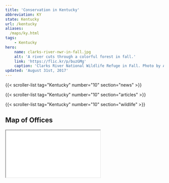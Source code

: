 ```yaml
---
title: 'Conservation in Kentucky'
abbreviation: KY
state: Kentucky
url: /kentucky
aliases:
  /maps/ky.html
tags:
    - Kentucky
hero:
    name: clarks-river-nwr-in-fall.jpg
    alt: 'A river cuts through a colorful forest in fall.'
    link: 'https://flic.kr/p/buzGMg'
    caption: 'Clarks River National Wildlife Refuge in Fall. Photo by Andy Eller, USFWS.'
updated: 'August 31st, 2017'
---
```


{{< scroller-list tag="Kentucky" number="10" section="news" >}}

{{< scroller-list tag="Kentucky" number="10" section="articles" >}}

{{< scroller-list tag="Kentucky" number="10" section="wildlife" >}}

## Map of Offices
<iframe src="/map/?search=Kentucky" class="state-map" title="List of offices in the Southeast Region of the U.S. Fish and Wildlife Service"></iframe>
